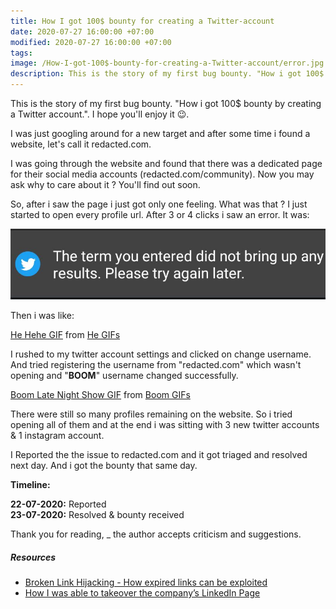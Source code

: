 ```yaml
---
title: How I got 100$ bounty for creating a Twitter-account
date: 2020-07-27 16:00:00 +07:00
modified: 2020-07-27 16:00:00 +07:00
tags: 
image: /How-I-got-100$-bounty-for-creating-a-Twitter-account/error.jpg
description: This is the story of my first bug bounty. "How i got 100$ bounty by creating a Twitter account.". I hope you'll enjoy it.
---
```


This is the story of my first bug bounty. "How i got 100$ bounty by creating a Twitter account.". I hope you'll enjoy it 😉.

I was just googling around for a new target and after some time i found a website, let's call it redacted.com.

I was going through the website and found that there was a dedicated page for their social media accounts (redacted.com/community). Now you may ask why to care about it ? You'll find out soon.

So, after i saw the page i just got only one feeling. What was that ? 
I just started to open every profile url. After 3 or 4 clicks i saw an error. It was:

<img src="https://raw.githubusercontent.com/SiddharthBharadwaj/siddharthbharadwaj.github.io/master/_posts/How-I-got-100%24-bounty-for-creating-a-Twitter-account/error.jpg"> 

Then i was like:

<div class="tenor-gif-embed" data-postid="7890844" data-share-method="host" data-width="100%" data-aspect-ratio="1.3333333333333333"><a href="https://tenor.com/view/he-hehe-boy-boi-boyi-gif-7890844">He Hehe GIF</a> from <a href="https://tenor.com/search/he-gifs">He GIFs</a></div><script type="text/javascript" async src="https://tenor.com/embed.js"></script>

I rushed to my twitter account settings and clicked on change username. And tried registering the username from "redacted.com" which wasn't opening and "__BOOM__" username changed successfully.

<div class="tenor-gif-embed" data-postid="8478631" data-share-method="host" data-width="100%" data-aspect-ratio="1.3707865168539326"><a href="https://tenor.com/view/boom-gif-8478631">Boom Late Night Show GIF</a> from <a href="https://tenor.com/search/boom-gifs">Boom GIFs</a></div><script type="text/javascript" async src="https://tenor.com/embed.js"></script>

There were still so many profiles remaining on the website. So i tried opening all of them and at the end i was sitting with 3 new twitter accounts & 1 instagram account. 

I Reported the the issue to redacted.com and it got triaged and resolved next day. And i got the bounty that same day.

**Timeline:**

**22-07-2020:** Reported
<br>
**23-07-2020:** Resolved & bounty received

Thank you for reading, _ the author accepts criticism and suggestions.

##### Resources
- [Broken Link Hijacking - How expired links can be exploited](https://edoverflow.com/2017/broken-link-hijacking/)
- [How I was able to takeover the company’s LinkedIn Page](https://medium.com/@bathinivijaysimhareddy/how-i-takeover-the-companys-linkedin-page-790c9ed2b04d)
